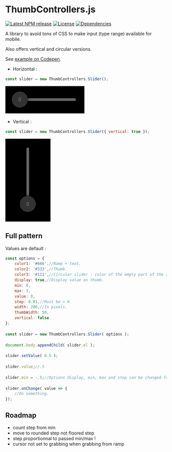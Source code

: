 # ThumbControllers.js
[![Latest NPM release][npm-badge]][npm-badge-url]
[![License][license-badge]][license-badge-url]
[![Dependencies][dependencies-badge]][dependencies-badge-url]

A library to avoid tons of CSS to make input (type range) available for mobile. 

Also offers vertical and circular versions.

See [example on Codepen](http://codepen.io/Astrak/pen/yYJJXN?editors=0010).

+ Horizontal :
```js
const slider = new ThumbControllers.Slider();
```
![Simple slider](https://raw.githubusercontent.com/Astrak/ThumbControllers.js/master/slider.png "Simple slider")

+ Vertical :
```js
const slider = new ThumbControllers.Slider({ vertical: true });
```
![Simple slider](https://raw.githubusercontent.com/Astrak/ThumbControllers.js/master/vert-slider.png "Simple slider")

## Full pattern

Values are default :

```js
const options = {
	color1: '#666',//Ramp + text.
	color2: '#333',//Thumb.
	color3: '#111',//Circular slider : color of the empty part of the ramp.
	display: true,//Display value on thumb.
	min: 0,
	max: 1,
	value: 0,
	step: 0.01,//Must be > 0.
	width: 200,//In pixels.
	thumbWidth: 50,
	vertical: false
};

const slider = new ThumbControllers.Slider( options );

document.body.appendChild( slider.el );

slider.setValue( 0.5 );

slider.value;//.5

slider.min = -.5;//Options display, min, max and step can be changed further.

slider.onChange( value => {
	//Do something.	
});
```

## Roadmap
- count step from min
- move to rounded step not floored step
- step proportionnal to passed min/max !
- cursor not set to grabbing when grabbing from ramp

[npm-badge]: https://img.shields.io/npm/v/thumbcontrollers.svg
[npm-badge-url]: https://www.npmjs.com/package/thumbcontrollers
[license-badge]: https://img.shields.io/npm/l/thumbcontrollers.svg
[license-badge-url]: ./LICENSE
[dependencies-badge]: https://img.shields.io/david/astrak/thumbcontrollers.js.svg
[dependencies-badge-url]: https://david-dm.org/astrak/thumbcontrollers.js
